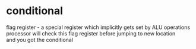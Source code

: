 # conditional

flag register - a special register which implicitly gets set by ALU operations  
processor will check this flag register before jumping to new location  
and you got the conditional 